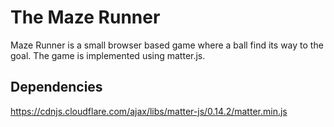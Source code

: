 # The Maze Runner

Maze Runner is a small browser based game where a ball find its way to the goal. The game is implemented using matter.js.

## Dependencies

https://cdnjs.cloudflare.com/ajax/libs/matter-js/0.14.2/matter.min.js


